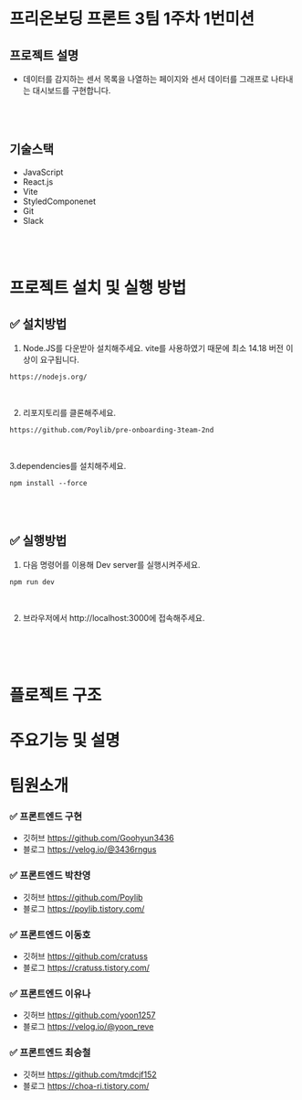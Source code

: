# 프리온보딩 프론트 3팀 1주차 1번미션
## 프로젝트 설명
- 데이터를 감지하는 센서 목록을 나열하는 페이지와 센서 데이터를 그래프로 나타내는 대시보드를 구현합니다.
<br/>
<br/>


## 기술스택
- JavaScript
- React.js
- Vite
- StyledComponenet
- Git
- Slack
<br/>
<br/>


# 프로젝트 설치 및 실행 방법
## ✅ 설치방법

1. Node.JS를 다운받아 설치해주세요. vite를 사용하였기 때문에 최소 14.18 버전 이상이 요구됩니다. 
```
https://nodejs.org/
```
<br/>

2. 리포지토리를 클론해주세요.<br/>
```
https://github.com/Poylib/pre-onboarding-3team-2nd
```
<br/>

3.dependencies를 설치해주세요.
```
npm install --force
```
<br/>
<br/>

## ✅ 실행방법
1. 다음 명령어를 이용해 Dev server를 실행시켜주세요.
```
npm run dev
```
<br/>

2. 브라우저에서 http://localhost:3000에 접속해주세요.
<br/>
<br/>
<br/>

# 플로젝트 구조

# 주요기능 및 설명




# 팀원소개
### ✅ 프론트엔드 구현
- 깃허브 https://github.com/Goohyun3436
- 블로그 https://velog.io/@3436rngus
### ✅ 프론트엔드 박찬영
- 깃허브 https://github.com/Poylib
- 블로그 https://poylib.tistory.com/
### ✅ 프론트엔드 이동호
- 깃허브 https://github.com/cratuss
- 블로그 https://cratuss.tistory.com/
### ✅ 프론트엔드 이유나
- 깃허브 https://github.com/yoon1257
- 블로그 https://velog.io/@yoon_reve
### ✅ 프론트엔드 최승철
- 깃허브 https://github.com/tmdcjf152
- 블로그 https://choa-ri.tistory.com/